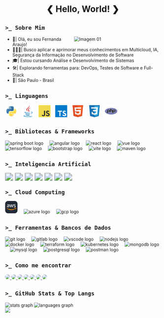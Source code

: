 <h1 align="center"> ❮ Hello, World! ❯ </h1>

##  `>_ Sobre Mim` 
<div>
  <img src="https://www.shutterstock.com/shutterstock/videos/1108397841/thumb/1.jpg?ip=x480" alt="Imagem 01" width="280" align="right" style="margin-left: 20px;" />
  <ul>
    <li>👋|  Olá, eu sou Fernanda Araujo!</li>
    <li>👩🏻‍💻|  Busco aplicar e aprimorar meus conhecimentos em Multicloud, IA, Segurança da Informação no Desenvolvimento de Software</li>
    <li>🎓|  Estou cursando Análise e Desenvolvimento de Sistemas</li>
    <li>🛠️|  Explorando ferramentas para: DevOps, Testes de Software e Full-Stack</li>
    <li>📍|  São Paulo - Brasil</li>
  </ul>
</div>

##  `>_ Linguagens` 
<div align="left">
  <p>
    <img src="https://raw.githubusercontent.com/devicons/devicon/master/icons/python/python-original.svg" width="40" height="40"/>
    <img src="https://raw.githubusercontent.com/devicons/devicon/master/icons/java/java-original.svg" width="40" height="40" style="margin-left: 10px"/>
    <img src="https://raw.githubusercontent.com/devicons/devicon/master/icons/javascript/javascript-original.svg" width="40" height="40" style="margin-left: 10px"/>
    <img src="https://raw.githubusercontent.com/devicons/devicon/master/icons/typescript/typescript-original.svg" width="40" height="40" style="margin-left: 10px"/>
    <img src="https://raw.githubusercontent.com/devicons/devicon/master/icons/html5/html5-original.svg" width="40" height="40" style="margin-left: 10px"/>
    <img src="https://raw.githubusercontent.com/devicons/devicon/master/icons/css3/css3-original.svg" width="40" height="40" style="margin-left: 10px"/>
    <img src="https://raw.githubusercontent.com/devicons/devicon/master/icons/php/php-original.svg" width="40" height="40" style="margin-left: 10px"/>
  </p>
</div>

## `>_ Bibliotecas & Frameworks`
<div align="left">
  <img src="https://cdn.jsdelivr.net/gh/devicons/devicon/icons/spring/spring-original.svg" height="40" alt="spring boot logo" />
  <img width="12" />
  <img src="https://cdn.jsdelivr.net/gh/devicons/devicon/icons/angularjs/angularjs-original.svg" height="40" alt="angular logo" />
  <img width="12" />
  <img src="https://cdn.jsdelivr.net/gh/devicons/devicon/icons/react/react-original.svg" height="40" alt="react logo" />
  <img width="12" />
  <img src="https://cdn.jsdelivr.net/gh/devicons/devicon/icons/vuejs/vuejs-original.svg" height="40" alt="vue logo" />
  <img width="12" />
  <img src="https://cdn.jsdelivr.net/gh/devicons/devicon/icons/tensorflow/tensorflow-original.svg" height="40" alt="tensorflow logo" />
  <img width="12" />
  <img src="https://cdn.jsdelivr.net/gh/devicons/devicon/icons/bootstrap/bootstrap-original.svg" height="40" alt="bootstrap logo" />
  <img width="12" />
  <img src="https://cdn.jsdelivr.net/gh/devicons/devicon/icons/vite/vite-original.svg" height="40" alt="vite logo" />
  <img width="12" />
  <img src="https://cdn.jsdelivr.net/gh/devicons/devicon/icons/maven/maven-original.svg" height="40" alt="maven logo" />
</div>


## `>_ Inteligencia Artificial` 
<div style="display: inline-block; transform: scale(1.6); transform-origin: top left;">
  <img src="https://img.shields.io/badge/IoT-9370DB?style=flat-square&logoColor=white" />
  <img src="https://img.shields.io/badge/Machine%20Learning-9370DB?style=flat-square&logoColor=white" />
  <img src="https://img.shields.io/badge/Deep%20Learning-9370DB?style=flat-square&logoColor=white" />
  <img src="https://img.shields.io/badge/Reconhecimento%20Facial-9370DB?style=flat-square&logoColor=white" />
  <img src="https://img.shields.io/badge/IA%20Generativa-9370DB?style=flat-square&logoColor=white" />
  <img src="https://img.shields.io/badge/Redes%20Neurais-9370DB?style=flat-square&logoColor=white" />
  <img src="https://img.shields.io/badge/NLP-9370DB?style=flat-square&logoColor=white" />
</div>

## `>_ Cloud Computing`
<div align="left">
  <img src="https://raw.githubusercontent.com/tandpfun/skill-icons/main/icons/AWS-Dark.svg" height="40" alt="aws logo" />
  <img width="12" />
  <img src="https://cdn.jsdelivr.net/gh/devicons/devicon/icons/azure/azure-original.svg" height="35" alt="azure logo" />
  <img width="12" />
  <img src="https://cdn.jsdelivr.net/gh/devicons/devicon/icons/googlecloud/googlecloud-original.svg" height="40" alt="gcp logo" />
</div>

## `>_ Ferramentas & Bancos de Dados`
<div align="left">
  <img src="https://cdn.jsdelivr.net/gh/devicons/devicon/icons/git/git-original.svg" height="40" alt="git logo" />
  <img width="12" />
  <img src="https://cdn.jsdelivr.net/gh/devicons/devicon/icons/gitlab/gitlab-original.svg" height="40" alt="gitlab logo" />
  <img width="12" />
  <img src="https://cdn.jsdelivr.net/gh/devicons/devicon/icons/vscode/vscode-original.svg" height="40" alt="vscode logo" />
  <img width="12" />
  <img src="https://cdn.jsdelivr.net/gh/devicons/devicon/icons/nodejs/nodejs-original.svg" height="40" alt="nodejs logo" />
  <img width="12" />
  <img src="https://cdn.jsdelivr.net/gh/devicons/devicon/icons/docker/docker-original.svg" height="40" alt="docker logo" />
  <img width="12" />
  <img src="https://cdn.jsdelivr.net/gh/devicons/devicon/icons/terraform/terraform-original.svg" height="40" alt="terraform logo" />
  <img width="12" />
  <img src="https://cdn.simpleicons.org/kubernetes/326CE5" height="40" alt="kubernetes logo" />
  <img width="12" />
  <img src="https://cdn.jsdelivr.net/gh/devicons/devicon/icons/mongodb/mongodb-original.svg" height="40" alt="mongodb logo" />
  <img width="12" />
  <img src="https://cdn.jsdelivr.net/gh/devicons/devicon/icons/mysql/mysql-original.svg" height="40" alt="mysql logo" />
  <img width="12" />
  <img src="https://cdn.jsdelivr.net/gh/devicons/devicon/icons/postgresql/postgresql-original.svg" height="40" alt="postgresql logo" />
  <img width="12" />
  <img src="https://cdn.simpleicons.org/postman/FF6C37" height="40" alt="postman logo" />
</div>

## `>_ Como me encontrar`

<p align="left">
  <a href="https://www.linkedin.com/in/fernanda-araujo-dev/">
    <img src="https://img.shields.io/badge/-LinkedIn-001F3F?style=for-the-badge&logo=linkedin&logoColor=white&labelColor=001F3F" style="border-radius: 20px;" />
  </a>
  <a href="mailto:xfernandaaraujo@gmail.com">
    <img src="https://img.shields.io/badge/-Gmail-001F3F?style=for-the-badge&logo=gmail&logoColor=white&labelColor=001F3F" style="border-radius: 20px;" />
  </a>
  <a href="https://www.instagram.com/AraujoTech1">
    <img src="https://img.shields.io/badge/-Instagram-001F3F?style=for-the-badge&logo=instagram&logoColor=white&labelColor=001F3F" style="border-radius: 20px;" />
  </a>
  <a href="https://gitlab.com/xfernandaaraujo">
    <img src="https://img.shields.io/badge/-GitLab-001F3F?style=for-the-badge&logo=gitlab&logoColor=white&labelColor=001F3F" style="border-radius: 20px;" />
  </a>
  <a href="https://www.dio.me/users/xfernandaaraujo">
    <img src="https://img.shields.io/badge/-DIO-001F3F?style=for-the-badge&logo=codeforces&logoColor=white&labelColor=001F3F" style="border-radius: 20px;" />
  </a>
  <a href="https://www.credly.com/users/fernandaaraujo1">
    <img src="https://img.shields.io/badge/-Credly-001F3F?style=for-the-badge&logo=acclaim&logoColor=white&labelColor=001F3F" style="border-radius: 20px;" />
  </a>
  <a href="https://learn.microsoft.com/en-us/users/fernandaaraujo-0696/?tab=credentials-tab">
    <img src="https://img.shields.io/badge/-Microsoft_Learn-001F3F?style=for-the-badge&logo=microsoft&logoColor=white&labelColor=001F3F" style="border-radius: 20px;" />
  </a>
</p>


## `>_ GitHub Stats & Top Langs` 

<div align="left">
  <img src="https://github-readme-stats.vercel.app/api?username=AraujoTech1&hide_title=false&hide_rank=false&show_icons=true&include_all_commits=true&count_private=true&disable_animations=false&theme=midnight-purple&locale=en&hide_border=false&order=1&custom_title=GitHub%20Stats" height="150" alt="stats graph"  />
  <img src="https://github-readme-stats.vercel.app/api/top-langs?username=AraujoTech1&locale=en&hide_title=false&layout=compact&card_width=320&langs_count=5&theme=midnight-purple&hide_border=false&order=2" height="150" alt="languages graph"  />
</div>


<img src="https://camo.githubusercontent.com/100f9ff90e206d59a4d8773be33c36be07ae69e9e8727fcd6fbfd4311f8409c0/68747470733a2f2f63617073756c652d72656e6465722e76657263656c2e6170702f6170693f747970653d776176696e67266865696768743d31303026636f6c6f723d6772616469656e742673656374696f6e3d666f6f74657226726576657273616c3d66616c7365267465787442673d66616c736526666f6e74416c69676e3d353026726f746174653d2d31" />

